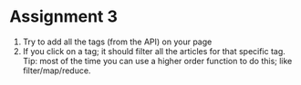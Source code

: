 # Assignment 3

1. Try to add all the tags (from the API) on your page
2. If you click on a tag; it should filter all the articles for that specific tag. Tip: most of the time you can use a higher order function to do this; like filter/map/reduce.